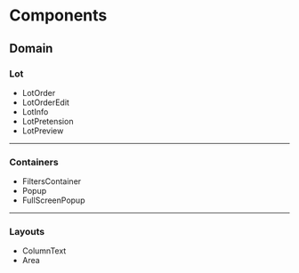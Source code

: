 # Components

## Domain

### Lot

- LotOrder
- LotOrderEdit
- LotInfo
- LotPretension
- LotPreview

---

### Containers

- FiltersContainer
- Popup
- FullScreenPopup

---

### Layouts

- ColumnText
- Area

